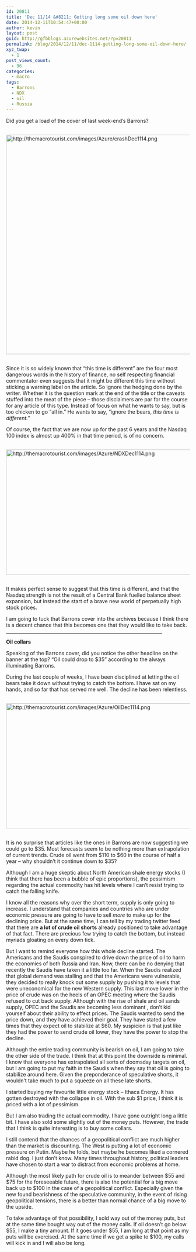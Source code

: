 ```yaml
---
id: 20811
title: 'Dec 11/14 &#8211; Getting long some oil down here'
date: 2014-12-11T10:54:47+00:00
author: kevin
layout: post
guid: http://gfbblogs.azurewebsites.net/?p=20811
permalink: /blog/2014/12/11/dec-1114-getting-long-some-oil-down-here/
xyz_twap:
  - 1
post_views_count:
  - 96
categories:
  - macro
tags:
  - Barrons
  - NDX
  - oil
  - Russia
---
```

Did you get a load of the cover of last week-end&#8217;s Barrons?


  <img src="http://themacrotourist.com/images/Azure/crashDec1114.png" style="margin:30px auto;display:block;" alt="http://themacrotourist.com/images/Azure/crashDec1114.png" width="600" height="600">

Since it is so widely known that &#8220;this time is different&#8221; are the four most dangerous words in the history of finance, no self respecting financial commentator even suggests that it might be different this time without sticking a warning label on the article. So ignore the hedging done by the writer. Whether it is the question mark at the end of the title or the caveats stuffed into the meat of the piece &#8211; those disclaimers are par for the course for any article of this type. Instead of focus on what he wants to say, but is too chicken to go &#8220;all in.&#8221; He wants to say, &#8220;ignore the bears, _this time is different._&#8221; 

Of course, the fact that we are now up for the past 6 years and the Nasdaq 100 index is almost up 400% in that time period, is of no concern.


  <img src="http://themacrotourist.com/images/Azure/NDXDec1114.png" style="margin:30px auto;display:block;" alt="http://themacrotourist.com/images/Azure/NDXDec1114.png" width="600" height="342">

It makes perfect sense to suggest that this time is different, and that the Nasdaq strength is not the result of a Central Bank fuelled balance sheet expansion, but instead the start of a brave new world of perpetually high stock prices. 

I am going to tuck that Barrons cover into the archives because I think there is a decent chance that this becomes one that they would like to take back.

<hr size="3" width="85%" />

**Oil collars**

Speaking of the Barrons cover, did you notice the other headline on the banner at the top? &#8220;Oil could drop to $35&#8221; according to the always illuminating Barrons. 

During the last couple of weeks, I have been disciplined at letting the oil bears take it down without trying to catch the bottom. I have sat on my hands, and so far that has served me well. The decline has been relentless.


  <img src="http://themacrotourist.com/images/Azure/OilDec1114.png" style="margin:30px auto;display:block;" alt="http://themacrotourist.com/images/Azure/OilDec1114.png" width="600" height="342">

It is no surprise that articles like the ones in Barrons are now suggesting we could go to $35. Most forecasts seem to be nothing more than extrapolation of current trends. Crude oil went from $110 to $60 in the course of half a year &#8211; why shouldn&#8217;t it continue down to $35?

Although I am a huge skeptic about North American shale energy stocks (I think that there has been a bubble of epic proportions), the pessimism regarding the actual commodity has hit levels where I can&#8217;t resist trying to catch the falling knife. 

I know all the reasons why over the short term, supply is only going to increase. I understand that companies and countries who are under economic pressure are going to have to sell _more_ to make up for the declining price. But at the same time, I can tell by my trading twitter feed that there are **a lot of crude oil shorts** already positioned to take advantage of that fact. There are precious few trying to catch the bottom, but instead myriads gloating on every down tick. 

But I want to remind everyone how this whole decline started. The Americans and the Saudis conspired to drive down the price of oil to harm the economies of both Russia and Iran. Now, there can be no denying that recently the Saudis have taken it a little too far. When the Saudis realized that global demand was stalling and that the Americans were vulnerable, they decided to really knock out some supply by pushing it to levels that were uneconomical for the new Western supply. This last move lower in the price of crude was on the heels of an OPEC meeting where the Saudis refused to cut back supply. Although with the rise of shale and oil sands supply, OPEC and the Saudis are becoming less dominant , don&#8217;t kid yourself about their ability to effect prices. The Saudis wanted to send the price down, and they have achieved their goal. They have stated a few times that they expect oil to stabilize at $60. My suspicion is that just like they had the power to send crude oil lower, they have the power to stop the decline. 

Although the entire trading community is bearish on oil, I am going to take the other side of the trade. I think that at this point the downside is minimal. I know that everyone has extrapolated all sorts of doomsday targets on oil, but I am going to put my faith in the Saudis when they say that oil is going to stabilize around here. Given the preponderance of speculative shorts, it wouldn&#8217;t take much to put a squeeze on all these late shorts. 

I started buying my favourite little energy stock &#8211; Ithaca Energy. It has gotten destroyed with the collapse in oil. With the sub $1 price, I think it is priced with a lot of pessimism. 

But I am also trading the actual commodity. I have gone outright long a little bit. I have also sold some slightly out of the money puts. However, the trade that I think is quite interesting is to buy some collars.

I still contend that the chances of a geopolitical conflict are much higher than the market is discounting. The West is putting a lot of economic pressure on Putin. Maybe he folds, but maybe he becomes liked a cornered rabid dog. I just don&#8217;t know. Many times throughout history, political leaders have chosen to start a war to distract from economic problems at home.

Although the most likely path for crude oil is to meander between $55 and $75 for the foreseeable future, there is also the potential for a big move back up to $100 in the case of a geopolitical conflict. Especially given the new found bearishness of the speculative community, in the event of rising geopolitical tensions, there is a better than normal chance of a big move to the upside.

To take advantage of that possibility, I sold way out of the money puts, but at the same time bought way out of the money calls. If oil doesn&#8217;t go below $55, I make a tiny amount. If it goes under $55, I am long at that point as my puts will be exercised. At the same time if we get a spike to $100, my calls will kick in and I will also be long.